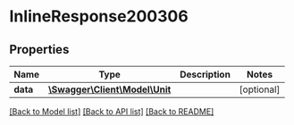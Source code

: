 # InlineResponse200306

## Properties
Name | Type | Description | Notes
------------ | ------------- | ------------- | -------------
**data** | [**\Swagger\Client\Model\Unit**](Unit.md) |  | [optional] 

[[Back to Model list]](../../README.md#documentation-for-models) [[Back to API list]](../../README.md#documentation-for-api-endpoints) [[Back to README]](../../README.md)

